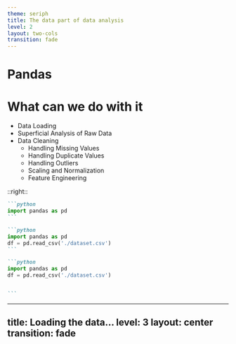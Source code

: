 ```yaml
---
theme: seriph
title: The data part of data analysis
level: 2
layout: two-cols
transition: fade
---
```


# Pandas <devicon-pandas/>
# What can we do with it
<v-clicks depth="2">

- Data Loading
- Superficial Analysis of Raw Data
- Data Cleaning
    - Handling Missing Values
    - Handling Duplicate Values
    - Handling Outliers
    - Scaling and Normalization
    - Feature Engineering
</v-clicks>

::right::
````md magic-move{at:1}
```python
import pandas as pd
```

```python
import pandas as pd
df = pd.read_csv('./dataset.csv')
```

```python
import pandas as pd
df = pd.read_csv('./dataset.csv')


```
````
---
title: Loading the data...
level: 3
layout: center
transition: fade
---
